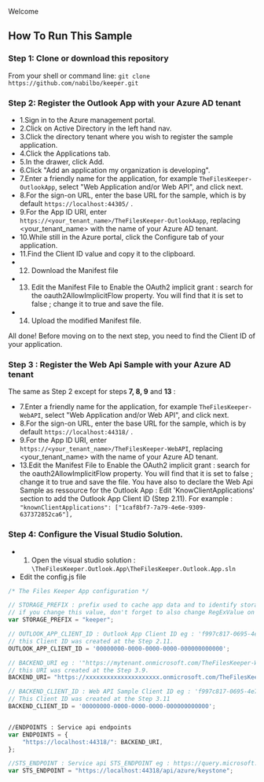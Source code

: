 Welcome

## How To Run This Sample



### Step 1: Clone or download this repository
From your shell or command line:  `git clone https://github.com/nabilbo/keeper.git`


### Step 2: Register the Outlook App with your Azure AD tenant

* 1.Sign in to the Azure management portal.
* 2.Click on Active Directory in the left hand nav.
* 3.Click the directory tenant where you wish to register the sample application.
* 4.Click the Applications tab.
* 5.In the drawer, click Add.
* 6.Click "Add an application my organization is developing".
* 7.Enter a friendly name for the application, for example `TheFilesKeeper-OutlookApp`, select "Web Application and/or Web API", and click next.
* 8.For the sign-on URL, enter the base URL for the sample, which is by default  `https://localhost:44305/` .
* 9.For the App ID URI, enter  `https://<your_tenant_name>/TheFilesKeeper-OutlookAapp`, replacing  <your_tenant_name>  with the name of your Azure AD tenant.
* 10.While still in the Azure portal, click the Configure tab of your application.
* 11.Find the Client ID value and copy it to the clipboard.
* 12. Download the Manifest file
* 13. Edit the Manifest File to Enable the OAuth2 implicit grant : search for the  oauth2AllowImplicitFlow  property. You will find that it is set to  false ; change it to  true  and save the file.
* 14. Upload the modified Manifest file.

All done! Before moving on to the next step, you need to find the Client ID of your application.

### Step 3 : Register the Web Api Sample with your Azure AD tenant

The same as Step 2 except for steps **7, 8, 9** and **13** :
* 7.Enter a friendly name for the application, for example `TheFilesKeeper-WebAPI`, select "Web Application and/or Web API", and click next.
* 8.For the sign-on URL, enter the base URL for the sample, which is by default  `https://localhost:44318/` .
* 9.For the App ID URI, enter  `https://<your_tenant_name>/TheFilesKeeper-WebAPI`, replacing  <your_tenant_name>  with the name of your Azure AD tenant.
* 13.Edit the Manifest File to Enable the OAuth2 implicit grant : search for the  oauth2AllowImplicitFlow  property. You will find that it is set to  false ; change it to  true  and save the file. You have also to declare the Web Api Sample as ressource for the Outlook App : Edit 'KnowClientApplications' section to add the Outlook App Client ID (Step 2.11). For example :   `"knownClientApplications": ["1caf8bf7-7a79-4e6e-9309-637372852ca6"],`



### Step 4: Configure the Visual Studio Solution.

* 1. Open the visual studio solution : `\TheFilesKeeper.Outlook.App\TheFilesKeeper.Outlook.App.sln`
* Edit the config.js file

```javascript
/* The Files Keeper App configuration */

// STORAGE_PREFIX : prefix used to cache app data and to identify storage URI.
// if you change this value, don't forget to also change RegExValue on the Outlook app manifest.xml file.
var STORAGE_PREFIX = "keeper"; 

// OUTLOOK_APP_CLIENT_ID : Outlook App Client ID eg : 'f997c817-0695-4e70-87df-3e9e9e04649a' 
// this Client ID was created at the Step 2.11. 
OUTLOOK_APP_CLIENT_ID = '00000000-0000-0000-0000-000000000000';

// BACKEND_URI eg : '"https://mytenant.onmicrosoft.com/TheFilesKeeper-WebAPI".
// this URI was created at the Step 3.9.
BACKEND_URI= "https://xxxxxxxxxxxxxxxxxxxxx.onmicrosoft.com/TheFilesKeeper-WebAPI"; 

// BACKEND_CLIENT_ID : Web API Sample Client ID eg : 'f997c817-0695-4e70-87df-3e9e9e04649a' 
// This Client ID was created at the Step 3.11
BACKEND_CLIENT_ID = '00000000-0000-0000-0000-000000000000'; 


//ENDPOINTS : Service api endpoints
var ENDPOINTS = {
    "https://localhost:44318/": BACKEND_URI,
};

//STS_ENDPOINT : Service api STS_ENDPOINT eg : https://query.microsoft.com/
var STS_ENDPOINT = "https://localhost:44318/api/azure/keystone"; 
```

